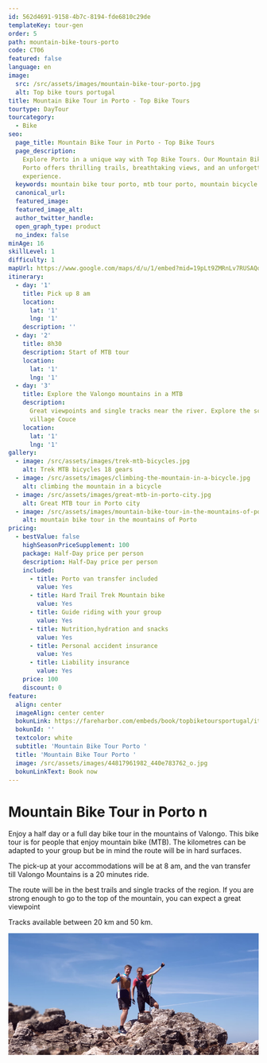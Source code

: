 ```yaml
---
id: 562d4691-9158-4b7c-8194-fde6810c29de
templateKey: tour-gen
order: 5
path: mountain-bike-tours-porto
code: CT06
featured: false
language: en
image:
  src: /src/assets/images/mountain-bike-tour-porto.jpg
  alt: Top bike tours portugal
title: Mountain Bike Tour in Porto - Top Bike Tours
tourtype: DayTour
tourcategory:
  - Bike
seo:
  page_title: Mountain Bike Tour in Porto - Top Bike Tours
  page_description:
    Explore Porto in a unique way with Top Bike Tours. Our Mountain Bike Tour in
    Porto offers thrilling trails, breathtaking views, and an unforgettable
    experience.
  keywords: mountain bike tour porto, mtb tour porto, mountain bicycle in porto
  canonical_url:
  featured_image:
  featured_image_alt:
  author_twitter_handle:
  open_graph_type: product
  no_index: false
minAge: 16
skillLevel: 1
difficulty: 1
mapUrl: https://www.google.com/maps/d/u/1/embed?mid=19pLt9ZMRnLv7RUSAQqpybO9X-oNSSOhV
itinerary:
  - day: '1'
    title: Pick up 8 am
    location:
      lat: '1'
      lng: '1'
    description: ''
  - day: '2'
    title: 8h30
    description: Start of MTB tour
    location:
      lat: '1'
      lng: '1'
  - day: '3'
    title: Explore the Valongo mountains in a MTB
    description:
      Great viewpoints and single tracks near the river. Explore the schist
      village Couce
    location:
      lat: '1'
      lng: '1'
gallery:
  - image: /src/assets/images/trek-mtb-bicycles.jpg
    alt: Trek MTB bicycles 18 gears
  - image: /src/assets/images/climbing-the-mountain-in-a-bicycle.jpg
    alt: climbing the mountain in a bicycle
  - image: /src/assets/images/great-mtb-in-porto-city.jpg
    alt: Great MTB tour in Porto city
  - image: /src/assets/images/mountain-bike-tour-in-the-mountains-of-porto-portugal.jpg
    alt: mountain bike tour in the mountains of Porto
pricing:
  - bestValue: false
    highSeasonPriceSupplement: 100
    package: Half-Day price per person
    description: Half-Day price per person
    included:
      - title: Porto van transfer included
        value: Yes
      - title: Hard Trail Trek Mountain bike
        value: Yes
      - title: Guide riding with your group
        value: Yes
      - title: Nutrition,hydration and snacks
        value: Yes
      - title: Personal accident insurance
        value: Yes
      - title: Liability insurance
        value: Yes
    price: 100
    discount: 0
feature:
  align: center
  imageAlign: center center
  bokunLink: https://fareharbor.com/embeds/book/topbiketoursportugal/items/268413/?full-items=yes&flow=479507
  bokunId: ''
  textcolor: white
  subtitle: 'Mountain Bike Tour Porto '
  title: 'Mountain Bike Tour Porto '
  image: /src/assets/images/44817961982_440e783762_o.jpg
  bokunLinkText: Book now
---
```


# Mountain Bike Tour in Porto n

Enjoy a half day or a full day bike tour in the mountains of Valongo. This bike
tour is for people that enjoy mountain bike (MTB). The kilometres can be adapted
to your group but be in mind the route will be in hard surfaces.

The pick-up at your accommodations will be at 8 am, and the van transfer till
Valongo Mountains is a 20 minutes ride.

The route will be in the best trails and single tracks of the region. If you are
strong enough to go to the top of the mountain, you can expect a great viewpoint

Tracks available between 20 km and 50 km.

![in the top of the mountain](/src/assets/images/mtb-tour-top-of-the-mountain.jpg 'MTB pictureour ')
